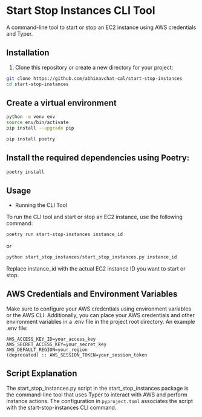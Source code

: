 # Start Stop Instances CLI Tool

A command-line tool to start or stop an EC2 instance using AWS credentials and Typer.

## Installation

1. Clone this repository or create a new directory for your project:

```bash
git clone https://github.com/abhinavchat-cal/start-stop-instances
cd start-stop-instances
```

## Create  a virtual environment

```bash
python -m venv env
source env/bin/activate
pip install --upgrade pip

pip install poetry
```



## Install the required dependencies using Poetry:

```bash
poetry install
```
## Usage
- Running the CLI Tool

To run the CLI tool and start or stop an EC2 instance, use the following command:

```bash
poetry run start-stop-instances instance_id
```
or

```bash
python start_stop_instances/start_stop_instances.py instance_id
```

Replace instance_id with the actual EC2 instance ID you want to start or stop.

## AWS Credentials and Environment Variables
Make sure to configure your AWS credentials using environment variables or the AWS CLI. Additionally, you can place your AWS credentials and other environment variables in a .env file in the project root directory. An example .env file:

```plaintext
AWS_ACCESS_KEY_ID=your_access_key
AWS_SECRET_ACCESS_KEY=your_secret_key
AWS_DEFAULT_REGION=your_region
(deprecated) :: AWS_SESSION_TOKEN=your_session_token
```
## Script Explanation
The start_stop_instances.py script in the start_stop_instances package is the command-line tool that uses Typer to interact with AWS and perform instance actions. The configuration in `pyproject.toml` associates the script with the start-stop-instances CLI command.